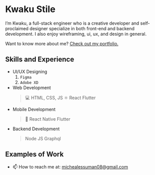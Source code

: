 <!-- ![Design and Development](https://github.com/adriantwarog/adriantwarog/blob/master/freeCodeCamp.jpg) -->

# Kwaku Stile
I’m Kwaku, a full-stack engineer who is a creative developer and self-proclaimed designer specialize in both front-end and backend development. I also enjoy wireframing, ui, ux, and design in general.

Want to know more about me? [Check out my portfolio.](https://github.com/)

## Skills and Experience
* UI/UX Designing
  1. `Figma`
  2. `Adobe XD`
* Web Development
  > 💻 HTML, CSS, JS
  > ⚛ React
  > Flutter
* Mobile Development
  > 📱 React Native
  > Flutter
* Backend Development
  > Node JS
  > Graphql

## Examples of Work
<!-- <img src="https://github.com/adriantwarog/adriantwarog/blob/master/covid19.gif" width="512" > -->

- 📫 How to reach me at: michealessuman08@gmail.com

